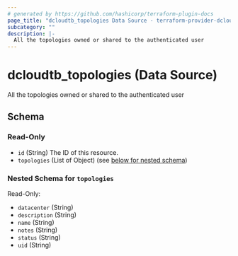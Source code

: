 ```yaml
---
# generated by https://github.com/hashicorp/terraform-plugin-docs
page_title: "dcloudtb_topologies Data Source - terraform-provider-dcloud"
subcategory: ""
description: |-
  All the topologies owned or shared to the authenticated user
---
```


# dcloudtb_topologies (Data Source)

All the topologies owned or shared to the authenticated user



<!-- schema generated by tfplugindocs -->
## Schema

### Read-Only

- `id` (String) The ID of this resource.
- `topologies` (List of Object) (see [below for nested schema](#nestedatt--topologies))

<a id="nestedatt--topologies"></a>
### Nested Schema for `topologies`

Read-Only:

- `datacenter` (String)
- `description` (String)
- `name` (String)
- `notes` (String)
- `status` (String)
- `uid` (String)


